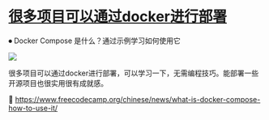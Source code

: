 # [很多项目可以通过docker进行部署](https://github.com/jaaleng/jaaleng.github.io/issues/66)

⏺ Docker Compose 是什么？通过示例学习如何使用它

![](https://pic.imgdb.cn/item/66e53bb1d9c307b7e9c32a12.jpg)

很多项目可以通过docker进行部署，可以学习一下，无需编程技巧。能部署一些开源项目也很实用很有成就感。

🔗 https://www.freecodecamp.org/chinese/news/what-is-docker-compose-how-to-use-it/